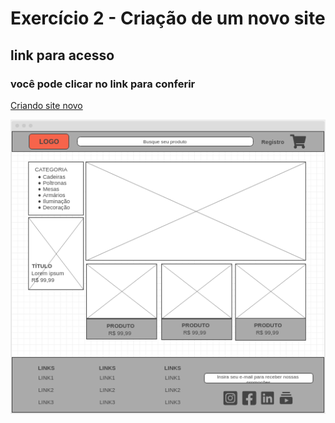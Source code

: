 # Exercício 2 - Criação de um novo site

## link para acesso 
### você pode clicar no link para conferir

[Criando site novo](https://wireframe.cc/FmQEFU)

![Criando site novo](criandoSite.png)
